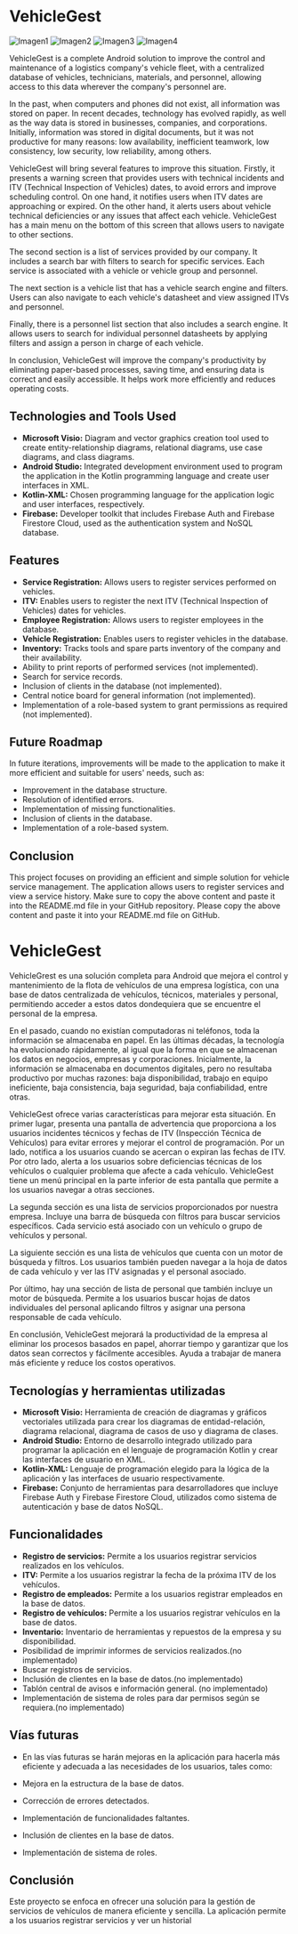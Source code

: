 # VehicleGest

![Imagen1](https://github.com/tadeu2/VehicleGest/assets/18546346/6f2fb78d-941d-42c6-aa19-0e8e1df3f425)
![Imagen2](https://github.com/tadeu2/VehicleGest/assets/18546346/31e3433c-ec75-400c-b7fa-88cd6fd05957)
![Imagen3](https://github.com/tadeu2/VehicleGest/assets/18546346/3adb74be-02ef-4c6d-9590-f81b8a81e039)
![Imagen4](https://github.com/tadeu2/VehicleGest/assets/18546346/861fac31-5e15-4d7a-995e-68f2a3bdbb7a)

VehicleGest is a complete Android solution to improve the control and maintenance of a logistics company's vehicle fleet, with a centralized database of vehicles, technicians, materials, and personnel, allowing access to this data wherever the company's personnel are.

In the past, when computers and phones did not exist, all information was stored on paper. In recent decades, technology has evolved rapidly, as well as the way data is stored in businesses, companies, and corporations. Initially, information was stored in digital documents, but it was not productive for many reasons: low availability, inefficient teamwork, low consistency, low security, low reliability, among others.

VehicleGest will bring several features to improve this situation. Firstly, it presents a warning screen that provides users with technical incidents and ITV (Technical Inspection of Vehicles) dates, to avoid errors and improve scheduling control. On one hand, it notifies users when ITV dates are approaching or expired. On the other hand, it alerts users about vehicle technical deficiencies or any issues that affect each vehicle. VehicleGest has a main menu on the bottom of this screen that allows users to navigate to other sections.

The second section is a list of services provided by our company. It includes a search bar with filters to search for specific services. Each service is associated with a vehicle or vehicle group and personnel.

The next section is a vehicle list that has a vehicle search engine and filters. Users can also navigate to each vehicle's datasheet and view assigned ITVs and personnel.

Finally, there is a personnel list section that also includes a search engine. It allows users to search for individual personnel datasheets by applying filters and assign a person in charge of each vehicle.

In conclusion, VehicleGest will improve the company's productivity by eliminating paper-based processes, saving time, and ensuring data is correct and easily accessible. It helps work more efficiently and reduces operating costs.

## Technologies and Tools Used
- **Microsoft Visio:** Diagram and vector graphics creation tool used to create entity-relationship diagrams, relational diagrams, use case diagrams, and class diagrams.
- **Android Studio:** Integrated development environment used to program the application in the Kotlin programming language and create user interfaces in XML.
- **Kotlin-XML:** Chosen programming language for the application logic and user interfaces, respectively.
- **Firebase:** Developer toolkit that includes Firebase Auth and Firebase Firestore Cloud, used as the authentication system and NoSQL database.

## Features
- **Service Registration:** Allows users to register services performed on vehicles.
- **ITV:** Enables users to register the next ITV (Technical Inspection of Vehicles) dates for vehicles.
- **Employee Registration:** Allows users to register employees in the database.
- **Vehicle Registration:** Enables users to register vehicles in the database.
- **Inventory:** Tracks tools and spare parts inventory of the company and their availability.
- Ability to print reports of performed services (not implemented).
- Search for service records.
- Inclusion of clients in the database (not implemented).
- Central notice board for general information (not implemented).
- Implementation of a role-based system to grant permissions as required (not implemented).

## Future Roadmap
In future iterations, improvements will be made to the application to make it more efficient and suitable for users' needs, such as:
- Improvement in the database structure.
- Resolution of identified errors.
- Implementation of missing functionalities.
- Inclusion of clients in the database.
- Implementation of a role-based system.

## Conclusion
This project focuses on providing an efficient and simple solution for vehicle service management. The application allows users to register services and view a service history.
Make sure to copy the above content and paste it into the README.md file in your GitHub repository.
Please copy the above content and paste it into your README.md file on GitHub.



# VehicleGest

VehicleGrest es una solución completa para Android que mejora el control y mantenimiento de la flota de vehículos de una empresa logística, con una base de datos centralizada de vehículos, técnicos, materiales y personal, permitiendo acceder a estos datos dondequiera que se encuentre el personal de la empresa.

En el pasado, cuando no existían computadoras ni teléfonos, toda la información se almacenaba en papel. En las últimas décadas, la tecnología ha evolucionado rápidamente, al igual que la forma en que se almacenan los datos en negocios, empresas y corporaciones. Inicialmente, la información se almacenaba en documentos digitales, pero no resultaba productivo por muchas razones: baja disponibilidad, trabajo en equipo ineficiente, baja consistencia, baja seguridad, baja confiabilidad, entre otras.

VehicleGest ofrece varias características para mejorar esta situación. En primer lugar, presenta una pantalla de advertencia que proporciona a los usuarios incidentes técnicos y fechas de ITV (Inspección Técnica de Vehículos) para evitar errores y mejorar el control de programación. Por un lado, notifica a los usuarios cuando se acercan o expiran las fechas de ITV. Por otro lado, alerta a los usuarios sobre deficiencias técnicas de los vehículos o cualquier problema que afecte a cada vehículo. VehicleGest tiene un menú principal en la parte inferior de esta pantalla que permite a los usuarios navegar a otras secciones.

La segunda sección es una lista de servicios proporcionados por nuestra empresa. Incluye una barra de búsqueda con filtros para buscar servicios específicos. Cada servicio está asociado con un vehículo o grupo de vehículos y personal.

La siguiente sección es una lista de vehículos que cuenta con un motor de búsqueda y filtros. Los usuarios también pueden navegar a la hoja de datos de cada vehículo y ver las ITV asignadas y el personal asociado.

Por último, hay una sección de lista de personal que también incluye un motor de búsqueda. Permite a los usuarios buscar hojas de datos individuales del personal aplicando filtros y asignar una persona responsable de cada vehículo.

En conclusión, VehicleGest mejorará la productividad de la empresa al eliminar los procesos basados en papel, ahorrar tiempo y garantizar que los datos sean correctos y fácilmente accesibles. Ayuda a trabajar de manera más eficiente y reduce los costos operativos.

## Tecnologías y herramientas utilizadas
- **Microsoft Visio:** Herramienta de creación de diagramas y gráficos vectoriales utilizada para crear los diagramas de entidad-relación, diagrama relacional, diagrama de casos de uso y diagrama de clases.
- **Android Studio:** Entorno de desarrollo integrado utilizado para programar la aplicación en el lenguaje de programación Kotlin y crear las interfaces de usuario en XML.
- **Kotlin-XML:** Lenguaje de programación elegido para la lógica de la aplicación y las interfaces de usuario respectivamente.
- **Firebase:** Conjunto de herramientas para desarrolladores que incluye Firebase Auth y Firebase Firestore Cloud, utilizados como sistema de autenticación y base de datos NoSQL.

## Funcionalidades
- **Registro de servicios:** Permite a los usuarios registrar servicios realizados en los vehículos.
- **ITV:** Permite a los usuarios registrar la fecha de la próxima ITV de los vehículos.
- **Registro de empleados:** Permite a los usuarios registrar empleados en la base de datos.
- **Registro de vehículos:** Permite a los usuarios registrar vehículos en la base de datos.
- **Inventario:** Inventario de herramientas y repuestos de la empresa y su disponibilidad.
- Posibilidad de imprimir informes de servicios realizados.(no implementado)
- Buscar registros de servicios.
- Inclusión de clientes en la base de datos.(no implementado)
- Tablón central de avisos e información general. (no implementado)
- Implementación de sistema de roles para dar permisos según se requiera.(no implementado)

## Vías futuras
- En las vías futuras se harán mejoras en la aplicación para hacerla más eficiente y adecuada a las necesidades de los usuarios, tales como:

- Mejora en la estructura de la base de datos.
- Corrección de errores detectados.
- Implementación de funcionalidades faltantes.
- Inclusión de clientes en la base de datos.
- Implementación de sistema de roles.

## Conclusión
Este proyecto se enfoca en ofrecer una solución para la gestión de servicios de vehículos de manera eficiente y sencilla. La aplicación permite a los usuarios registrar servicios y ver un historial
